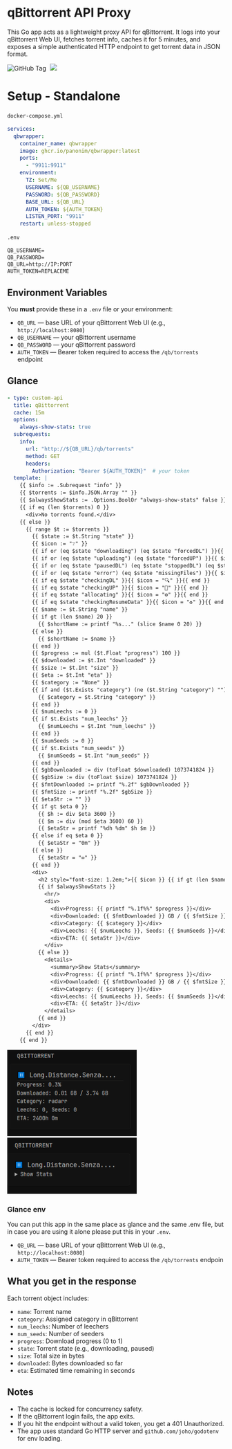 # qBittorrent API Proxy

This Go app acts as a lightweight proxy API for qBittorrent. It logs into your qBittorrent Web UI, fetches torrent info, caches it for 5 minutes, and exposes a simple authenticated HTTP endpoint to get torrent data in JSON format.

<p>
  <img alt="GitHub Tag" src="https://img.shields.io/github/v/tag/panonim/qbwrapper?style=for-the-badge">
  <img src="https://img.shields.io/github/actions/workflow/status/Panonim/qbwrapper/docker-publish.yml?branch=main&label=Packaging&style=for-the-badge" style="margin-left:5px;">
</p>

# Setup - Standalone
`docker-compose.yml`
```yaml
services:
  qbwrapper:
    container_name: qbwrapper
    image: ghcr.io/panonim/qbwrapper:latest
    ports:
      - "9911:9911"
    environment:
      TZ: Set/Me
      USERNAME: ${QB_USERNAME}
      PASSWORD: ${QB_PASSWORD}
      BASE_URL: ${QB_URL}
      AUTH_TOKEN: ${AUTH_TOKEN}
      LISTEN_PORT: "9911"
    restart: unless-stopped
```
`.env`
```env
QB_USERNAME=
QB_PASSWORD=
QB_URL=http://IP:PORT
AUTH_TOKEN=REPLACEME
```

## Environment Variables

You **must** provide these in a `.env` file or your environment:

* `QB_URL` — base URL of your qBittorrent Web UI (e.g., `http://localhost:8080`)
* `QB_USERNAME` — your qBittorrent username
* `QB_PASSWORD` — your qBittorrent password
* `AUTH_TOKEN` — Bearer token required to access the `/qb/torrents` endpoint

## Glance
```yaml
- type: custom-api
  title: qBittorrent
  cache: 15m
  options:
    always-show-stats: true 
  subrequests:
    info:
      url: "http://${QB_URL}/qb/torrents"
      method: GET
      headers:
        Authorization: "Bearer ${AUTH_TOKEN}"  # your token
  template: |
    {{ $info := .Subrequest "info" }}
    {{ $torrents := $info.JSON.Array "" }}
    {{ $alwaysShowStats := .Options.BoolOr "always-show-stats" false }}
    {{ if eq (len $torrents) 0 }}
      <div>No torrents found.</div>
    {{ else }}
      {{ range $t := $torrents }}
        {{ $state := $t.String "state" }}
        {{ $icon := "❔" }}
        {{ if or (eq $state "downloading") (eq $state "forcedDL") }}{{ $icon = "⬇️" }}{{ end }}
        {{ if or (eq $state "uploading") (eq $state "forcedUP") }}{{ $icon = "⬆️" }}{{ end }}
        {{ if or (eq $state "pausedDL") (eq $state "stoppedDL") (eq $state "pausedUP") (eq $state "stalledDL") (eq $state "stalledUP") (eq $state "queuedDL") (eq $state "queuedUP") }}{{ $icon = "⏸️" }}{{ end }}
        {{ if or (eq $state "error") (eq $state "missingFiles") }}{{ $icon = "❗" }}{{ end }}
        {{ if eq $state "checkingDL" }}{{ $icon = "🔍" }}{{ end }}
        {{ if eq $state "checkingUP" }}{{ $icon = "🔎" }}{{ end }}
        {{ if eq $state "allocating" }}{{ $icon = "⚙️" }}{{ end }}
        {{ if eq $state "checkingResumeData" }}{{ $icon = "♻️" }}{{ end }}
        {{ $name := $t.String "name" }}
        {{ if gt (len $name) 20 }}
          {{ $shortName := printf "%s..." (slice $name 0 20) }}
        {{ else }}
          {{ $shortName := $name }}
        {{ end }}
        {{ $progress := mul ($t.Float "progress") 100 }}
        {{ $downloaded := $t.Int "downloaded" }}
        {{ $size := $t.Int "size" }}
        {{ $eta := $t.Int "eta" }}
        {{ $category := "None" }}
        {{ if and ($t.Exists "category") (ne ($t.String "category") "") }}
          {{ $category = $t.String "category" }}
        {{ end }}
        {{ $numLeechs := 0 }}
        {{ if $t.Exists "num_leechs" }}
          {{ $numLeechs = $t.Int "num_leechs" }}
        {{ end }}
        {{ $numSeeds := 0 }}
        {{ if $t.Exists "num_seeds" }}
          {{ $numSeeds = $t.Int "num_seeds" }}
        {{ end }}
        {{ $gbDownloaded := div (toFloat $downloaded) 1073741824 }}
        {{ $gbSize := div (toFloat $size) 1073741824 }}
        {{ $fmtDownloaded := printf "%.2f" $gbDownloaded }}
        {{ $fmtSize := printf "%.2f" $gbSize }}
        {{ $etaStr := "" }}
        {{ if gt $eta 0 }}
          {{ $h := div $eta 3600 }}
          {{ $m := div (mod $eta 3600) 60 }}
          {{ $etaStr = printf "%dh %dm" $h $m }}
        {{ else if eq $eta 0 }}
          {{ $etaStr = "0m" }}
        {{ else }}
          {{ $etaStr = "∞" }}
        {{ end }}
        <div>
          <h2 style="font-size: 1.2em;">{{ $icon }} {{ if gt (len $name) 20 }}{{ slice $name 0 20 }}...{{ else }}{{ $name }}{{ end }}</h2>
          {{ if $alwaysShowStats }}
            <hr/>
            <div>
              <div>Progress: {{ printf "%.1f%%" $progress }}</div>
              <div>Downloaded: {{ $fmtDownloaded }} GB / {{ $fmtSize }} GB</div>
              <div>Category: {{ $category }}</div>
              <div>Leechs: {{ $numLeechs }}, Seeds: {{ $numSeeds }}</div>
              <div>ETA: {{ $etaStr }}</div>
            </div>
          {{ else }}
            <details>
              <summary>Show Stats</summary>
              <div>Progress: {{ printf "%.1f%%" $progress }}</div>
              <div>Downloaded: {{ $fmtDownloaded }} GB / {{ $fmtSize }} GB</div>
              <div>Category: {{ $category }}</div>
              <div>Leechs: {{ $numLeechs }}, Seeds: {{ $numSeeds }}</div>
              <div>ETA: {{ $etaStr }}</div>
            </details>
          {{ end }}
        </div>
      {{ end }}
    {{ end }}
```

<p>
  <img src="./static/preview_1.png" width="300" style="margin-right: 10px;"/>
  <img src="./static/preview_2.png" width="300"/>
</p>

### Glance env
You can put this app in the same place as glance and the same .env file, but in case you are using it alone please put this in your `.env`.
* `QB_URL` — base URL of your qBittorrent Web UI (e.g., `http://localhost:8080`)
* `AUTH_TOKEN` — Bearer token required to access the `/qb/torrents` endpoin

## What you get in the response

Each torrent object includes:

* `name`: Torrent name
* `category`: Assigned category in qBittorrent
* `num_leechs`: Number of leechers
* `num_seeds`: Number of seeders
* `progress`: Download progress (0 to 1)
* `state`: Torrent state (e.g., downloading, paused)
* `size`: Total size in bytes
* `downloaded`: Bytes downloaded so far
* `eta`: Estimated time remaining in seconds

## Notes

* The cache is locked for concurrency safety.
* If the qBittorrent login fails, the app exits.
* If you hit the endpoint without a valid token, you get a 401 Unauthorized.
* The app uses standard Go HTTP server and `github.com/joho/godotenv` for env loading.
